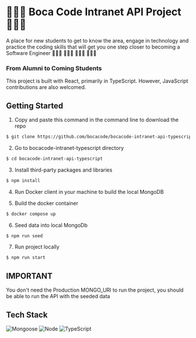 # 🦸🏻‍♀️ Boca Code Intranet API Project 🦸🏽‍♂️

A place for new students to get to know the area, engage in technology and practice the coding skills that will get you one step closer to becoming a Software Engineer 👩🏼‍💻 🧑🏽‍💻 👩🏾‍💻 🧑🏻‍💻

### From Alumni to Coming Students

This project is built with React, primarily in TypeScript. However, JavaScript contributions are also welcomed.

## Getting Started

1. Copy and paste this command in the command line to download the repo

```bash
$ git clone https://github.com/bocacode/bocacode-intranet-api-typescript.git
```

2. Go to bocacode-intranet-typescript directory

```bash
$ cd bocacode-intranet-api-typescript
```

3. Install third-party packages and libraries

```bash
$ npm install
```

4. Run Docker client in your machine to build the local MongoDB

5. Build the docker container

```bash
$ docker compose up
```

6. Seed data into local MongoDb

```bash
$ npm run seed
```

7. Run project locally

```bash
$ npm run start
```

## IMPORTANT

You don't need the Production MONGO_URI to run the project, you should be able to run the API with the seeded data

## Tech Stack

![Mongoose](https://img.shields.io/badge/Mongoose-61DAFB?logo=Mongoose&logoColor=black)
![Node](https://img.shields.io/badge/Node-61DAFB?logo=Node&logoColor=black)
![TypeScript](https://img.shields.io/badge/TypeScript-3178C6?logo=TypeScript&logoColor=white)
